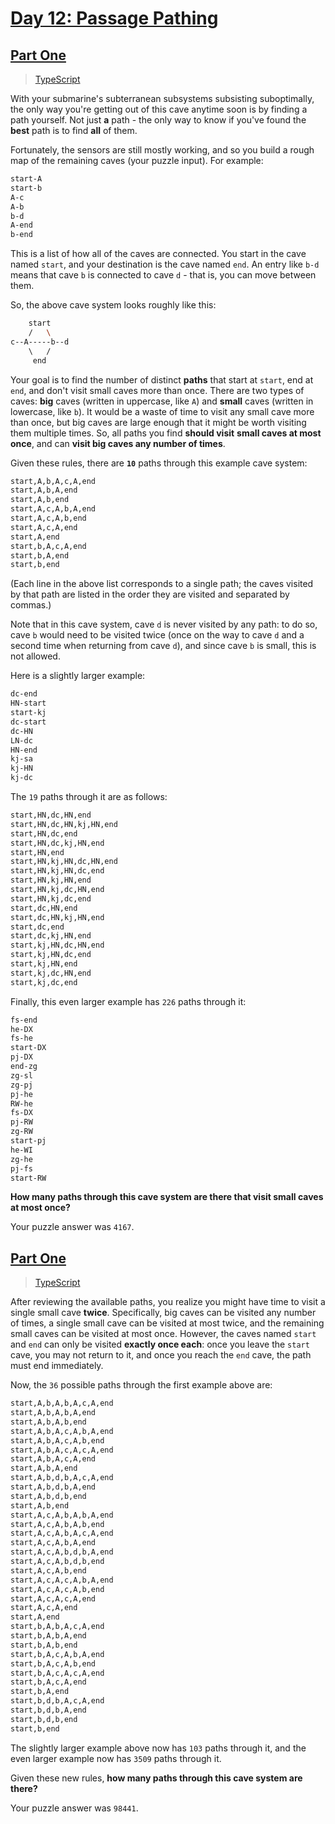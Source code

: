 # [Day 12: Passage Pathing](https://adventofcode.com/2021/day/12)

## [Part One](https://adventofcode.com/2021/day/12#part1)

> [TypeScript](/solutions/typescript/2021/12/src/p1.ts)

With your submarine's subterranean subsystems subsisting suboptimally, the only
way you're getting out of this cave anytime soon is by finding a path yourself.
Not just **a** path - the only way to know if you've found the **best** path is
to find **all** of them.

Fortunately, the sensors are still mostly working, and so you build a rough map
of the remaining caves (your puzzle input). For example:

```sh
start-A
start-b
A-c
A-b
b-d
A-end
b-end
```

This is a list of how all of the caves are connected. You start in the cave
named `start`, and your destination is the cave named `end`. An entry like `b-d`
means that cave `b` is connected to cave `d` - that is, you can move between
them.

So, the above cave system looks roughly like this:

```sh
    start
    /   \
c--A-----b--d
    \   /
     end
```

Your goal is to find the number of distinct **paths** that start at `start`, end
at `end`, and don't visit small caves more than once. There are two types of
caves: **big** caves (written in uppercase, like `A`) and **small** caves
(written in lowercase, like `b`). It would be a waste of time to visit any small
cave more than once, but big caves are large enough that it might be worth
visiting them multiple times. So, all paths you find **should visit** **small
caves at most once**, and can **visit big caves any number of times**.

Given these rules, there are **`10`** paths through this example cave system:

```sh
start,A,b,A,c,A,end
start,A,b,A,end
start,A,b,end
start,A,c,A,b,A,end
start,A,c,A,b,end
start,A,c,A,end
start,A,end
start,b,A,c,A,end
start,b,A,end
start,b,end
```

(Each line in the above list corresponds to a single path; the caves visited by
that path are listed in the order they are visited and separated by commas.)

Note that in this cave system, cave `d` is never visited by any path: to do so,
cave `b` would need to be visited twice (once on the way to cave `d` and a
second time when returning from cave `d`), and since cave `b` is small, this is
not allowed.

Here is a slightly larger example:

```sh
dc-end
HN-start
start-kj
dc-start
dc-HN
LN-dc
HN-end
kj-sa
kj-HN
kj-dc
```

The `19` paths through it are as follows:

```sh
start,HN,dc,HN,end
start,HN,dc,HN,kj,HN,end
start,HN,dc,end
start,HN,dc,kj,HN,end
start,HN,end
start,HN,kj,HN,dc,HN,end
start,HN,kj,HN,dc,end
start,HN,kj,HN,end
start,HN,kj,dc,HN,end
start,HN,kj,dc,end
start,dc,HN,end
start,dc,HN,kj,HN,end
start,dc,end
start,dc,kj,HN,end
start,kj,HN,dc,HN,end
start,kj,HN,dc,end
start,kj,HN,end
start,kj,dc,HN,end
start,kj,dc,end
```

Finally, this even larger example has `226` paths through it:

```sh
fs-end
he-DX
fs-he
start-DX
pj-DX
end-zg
zg-sl
zg-pj
pj-he
RW-he
fs-DX
pj-RW
zg-RW
start-pj
he-WI
zg-he
pj-fs
start-RW
```

**How many paths through this cave system are there that visit small caves**
**at most once?**

Your puzzle answer was `4167`.

## [Part One](https://adventofcode.com/2021/day/12#part2)

> [TypeScript](/solutions/typescript/2021/12/src/p2.ts)

After reviewing the available paths, you realize you might have time to visit a
single small cave **twice**. Specifically, big caves can be visited any number
of times, a single small cave can be visited at most twice, and the remaining
small caves can be visited at most once. However, the caves named `start` and
`end` can only be visited **exactly once each**: once you leave the `start`
cave, you may not return to it, and once you reach the `end` cave, the path must
end immediately.

Now, the `36` possible paths through the first example above are:

```sh
start,A,b,A,b,A,c,A,end
start,A,b,A,b,A,end
start,A,b,A,b,end
start,A,b,A,c,A,b,A,end
start,A,b,A,c,A,b,end
start,A,b,A,c,A,c,A,end
start,A,b,A,c,A,end
start,A,b,A,end
start,A,b,d,b,A,c,A,end
start,A,b,d,b,A,end
start,A,b,d,b,end
start,A,b,end
start,A,c,A,b,A,b,A,end
start,A,c,A,b,A,b,end
start,A,c,A,b,A,c,A,end
start,A,c,A,b,A,end
start,A,c,A,b,d,b,A,end
start,A,c,A,b,d,b,end
start,A,c,A,b,end
start,A,c,A,c,A,b,A,end
start,A,c,A,c,A,b,end
start,A,c,A,c,A,end
start,A,c,A,end
start,A,end
start,b,A,b,A,c,A,end
start,b,A,b,A,end
start,b,A,b,end
start,b,A,c,A,b,A,end
start,b,A,c,A,b,end
start,b,A,c,A,c,A,end
start,b,A,c,A,end
start,b,A,end
start,b,d,b,A,c,A,end
start,b,d,b,A,end
start,b,d,b,end
start,b,end
```

The slightly larger example above now has `103` paths through it, and the even
larger example now has `3509` paths through it.

Given these new rules, **how many paths through this cave system are there?**

Your puzzle answer was `98441`.
